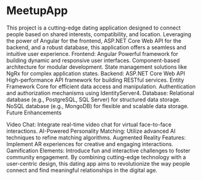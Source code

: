# MeetupApp
This project is a cutting-edge dating application designed to connect people based on shared interests, compatibility, and location. Leveraging the power of Angular for the frontend, ASP.NET Core Web API for the backend, and a robust database, this application offers a seamless and intuitive user experience.
Frontend: Angular
Powerful framework for building dynamic and responsive user interfaces.
Component-based architecture for modular development.
State management solutions like NgRx for complex application states.
Backend: ASP.NET Core Web API
High-performance API framework for building RESTful services.
Entity Framework Core for efficient data access and manipulation.
Authentication and authorization mechanisms using IdentityServer4.
Database:
Relational database (e.g., PostgreSQL, SQL Server) for structured data storage.
NoSQL database (e.g., MongoDB) for flexible and scalable data storage.
Future Enhancements

Video Chat: Integrate real-time video chat for virtual face-to-face interactions.
AI-Powered Personality Matching: Utilize advanced AI techniques to refine matching algorithms.
Augmented Reality Features: Implement AR experiences for creative and engaging interactions.
Gamification Elements: Introduce fun and interactive challenges to foster community engagement.
By combining cutting-edge technology with a user-centric design, this dating app aims to revolutionize the way people connect and find meaningful relationships in the digital age.
